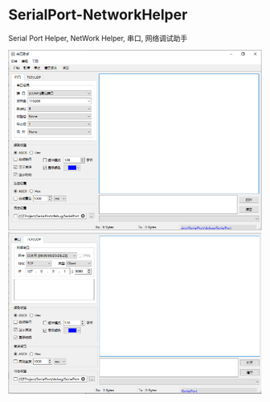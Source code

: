 # SerialPort-NetworkHelper
Serial Port Helper, NetWork Helper, 串口, 网络调试助手

![](asserts/XSL2021-07-18_22-15-24.png)
![](asserts/XSL2021-07-18_22-15-58.png)
